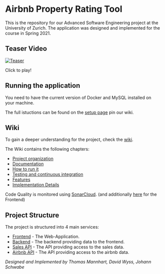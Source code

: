 # Airbnb Property Rating Tool

This is the repository for our Advanced Software Engineering project at the University of Zurich.
The application was designed and implemented for the course in Spring 2021.

## Teaser Video

[![Teaser](https://img.youtube.com/vi/QCIdfIwzuw8/0.jpg)](https://www.youtube.com/watch?v=QCIdfIwzuw8)

Click to play!

## Running the application

You need to have the current version of Docker and MySQL installed on your machine. 

The full istuctions can be found on the [setup page](https://github.com/johannschwabe/ASEv3/wiki/Setup) pin our wiki.

## Wiki

To gain a deeper understanding for the project, check the [wiki](https://github.com/johannschwabe/ASEv3/wiki).

The Wiki contains the following chapters:

- [Project organization](https://github.com/johannschwabe/ASEv3/wiki/Project-Organization)
- [Documentation](https://github.com/johannschwabe/ASEv3/wiki/Documentation)
- [How to run it](https://github.com/johannschwabe/ASEv3/wiki/Setup)
- [Testing and continuous integration](https://github.com/johannschwabe/ASEv3/wiki/Testing-and-CI)
- [Features](https://github.com/johannschwabe/ASEv3/wiki/Features)
- [Implementation Details](https://github.com/johannschwabe/ASEv3/wiki/Implementation-Details)

Code Quality is monitored using [SonarCloud](https://sonarcloud.io/organizations/johannschwabe/projects?sort=name). 
(and additionally [here](https://github.com/johannschwabe/ASEv3/tree/main/frontend) for the Frontend)

## Project Structure

The project is structured into 4 main services:

- [Frontend](https://github.com/johannschwabe/ASEv3/tree/main/frontend) - The Web-Application.
- [Backend](https://github.com/johannschwabe/ASEv3/tree/main/backend) - The backend providing data to the frontend.
- [Sales API](https://github.com/johannschwabe/ASEv3/tree/main/sales-api) - The API providing access to the sales data.
- [Airbnb API](https://github.com/johannschwabe/ASEv3/tree/main/airbnb-api) - The API providing access to the airbnb data.

*Designed and Implemented by Thomas Mannhart, David Wyss, Johann Schwabe*

